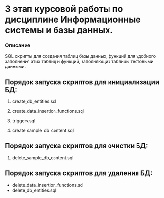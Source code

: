 # 3 этап курсовой работы по дисциплине Информационные системы и базы данных.

### Описание

SQL скрипты для создания таблиц базы данных, функций для удобного заполнения
этих таблиц и функций, заполняющих таблицы тестовыми данными.

## Порядок запуска скриптов для инициализации БД:

1. create_db_entities.sql

2. create_data_insertion_functions.sql

3. triggers.sql

4. create_sample_db_content.sql


## Порядок запуска скриптов для очистки БД:

1. delete_sample_db_content.sql

## Порядок запуска скриптов для удаления БД:

- delete_data_insertion_functions.sql
- delete_db_entities.sql
